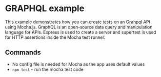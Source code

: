 # GRAPHQL example

This example demonstrates how you can create tests on an [Grahpql](https://graphql.org/) API using Mocha.js. 
GraphQL is an open-source data query and manipulation language for APIs. Express is used to create a server and supertest is used for HTTP assertions inside the Mocha test runner. 

## Commands
- No config file is needed for Mocha as the app uses default values
- `npm test` - run the mocha test code 
